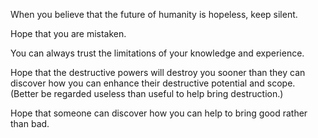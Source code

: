 When you believe that the future of humanity is hopeless, keep silent.

Hope that you are mistaken.

You can always trust the limitations of your knowledge and experience.

Hope that the destructive powers will destroy you sooner than they can discover
 how you can enhance their destructive potential and scope. 
 (Better be regarded useless than useful to help bring destruction.)

Hope that someone can discover how you can help to bring good rather than bad.
